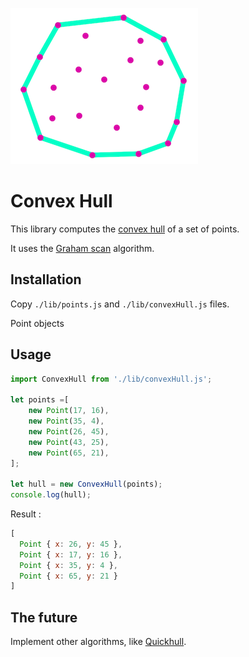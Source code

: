 ![Hull example](hull.png)
# Convex Hull

This library computes the [convex hull](https://en.wikipedia.org/wiki/Convex_hull) of a set of points.

It uses the [Graham scan](https://en.wikipedia.org/wiki/Graham_scan) algorithm.


## Installation

Copy `./lib/points.js` and `./lib/convexHull.js` files.

Point objects

## Usage

```js
import ConvexHull from './lib/convexHull.js';

let points =[
    new Point(17, 16),
    new Point(35, 4),
    new Point(26, 45),
    new Point(43, 25),
    new Point(65, 21),
];

let hull = new ConvexHull(points);
console.log(hull);
```
Result :

```js
[
  Point { x: 26, y: 45 },
  Point { x: 17, y: 16 },
  Point { x: 35, y: 4 },
  Point { x: 65, y: 21 }
]
```

## The future

Implement other algorithms, like [Quickhull](https://en.wikipedia.org/wiki/Quickhull).
